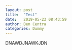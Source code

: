 ```yaml
---
layout: post
title:  "Test"
date:   2019-05-23 08:43:59
author: Ben Centra
categories: Dummy
---
```


DNAWDJNAWKJDN
